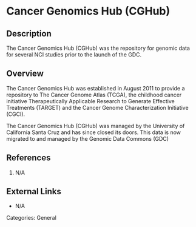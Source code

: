 # Cancer Genomics Hub (CGHub) #
## Description ##
The Cancer Genomics Hub (CGHub) was the repository for genomic data for several NCI studies prior to the launch of the GDC.
## Overview ##
The Cancer Genomics Hub was established in August 2011 to provide a repository to The Cancer Genome Atlas (TCGA), the childhood cancer initiative Therapeutically Applicable Research to Generate Effective Treatments (TARGET) and the Cancer Genome Characterization Initiative (CGCI).

The Cancer Genomics Hub (CGHub) was managed by the University of California Santa Cruz and has since closed its doors. This data is now migrated to and managed by the Genomic Data Commons (GDC)

## References ##
1. N/A

## External Links ##
* N/A

Categories: General
